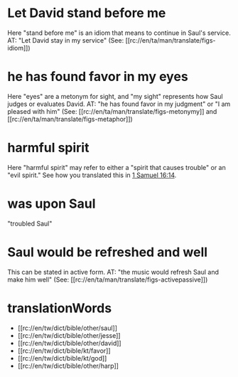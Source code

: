 # Let David stand before me

Here "stand before me" is an idiom that means to continue in Saul's service. AT: "Let David stay in my service" (See: [[rc://en/ta/man/translate/figs-idiom]])

# he has found favor in my eyes

Here "eyes" are a metonym for sight, and "my sight" represents how Saul judges or evaluates David. AT: "he has found favor in my judgment" or "I am pleased with him" (See: [[rc://en/ta/man/translate/figs-metonymy]] and [[rc://en/ta/man/translate/figs-metaphor]])

# harmful spirit

Here "harmful spirit" may refer to either a "spirit that causes trouble" or an "evil spirit." See how you translated this in [1 Samuel 16:14](./14.md).

# was upon Saul

"troubled Saul"

# Saul would be refreshed and well

This can be stated in active form. AT: "the music would refresh Saul and make him well" (See: [[rc://en/ta/man/translate/figs-activepassive]])

# translationWords

* [[rc://en/tw/dict/bible/other/saul]]
* [[rc://en/tw/dict/bible/other/jesse]]
* [[rc://en/tw/dict/bible/other/david]]
* [[rc://en/tw/dict/bible/kt/favor]]
* [[rc://en/tw/dict/bible/kt/god]]
* [[rc://en/tw/dict/bible/other/harp]]
